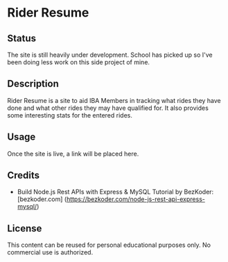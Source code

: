 # Rider Resume

## Status

The site is still heavily under development. School has picked up so I've been doing less work on this side project of mine.

## Description

Rider Resume is a site to aid IBA Members in tracking what rides they have done and what other rides they may have qualified for. It also provides some interesting stats for the entered rides.

## Usage

Once the site is live, a link will be placed here.

## Credits

- Build Node.js Rest APIs with Express & MySQL Tutorial by BezKoder: [bezkoder.com] (https://bezkoder.com/node-js-rest-api-express-mysql/)

## License

This content can be reused for personal educational purposes only. No commercial use is authorized.
